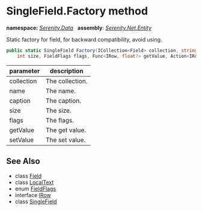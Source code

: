 # SingleField.Factory method
**namespace:** *[Serenity.Data](../../README.md#serenity.data-namespace)*   **assembly**: *[Serenity.Net.Entity](../../README.md)*

Static factory for field, for backward compatibility, avoid using.

```csharp
public static SingleField Factory(ICollection<Field> collection, string name, LocalText caption, 
    int size, FieldFlags flags, Func<IRow, float?> getValue, Action<IRow, float?> setValue)
```

| parameter | description |
| --- | --- |
| collection | The collection. |
| name | The name. |
| caption | The caption. |
| size | The size. |
| flags | The flags. |
| getValue | The get value. |
| setValue | The set value. |

## See Also

* class [Field](../Field.md)
* class [LocalText](../Serenity.Net.Core/../../Serenity/LocalText.md)
* enum [FieldFlags](../Serenity.Net.Data/../FieldFlags.md)
* interface [IRow](../IRow.md)
* class [SingleField](../SingleField.md)